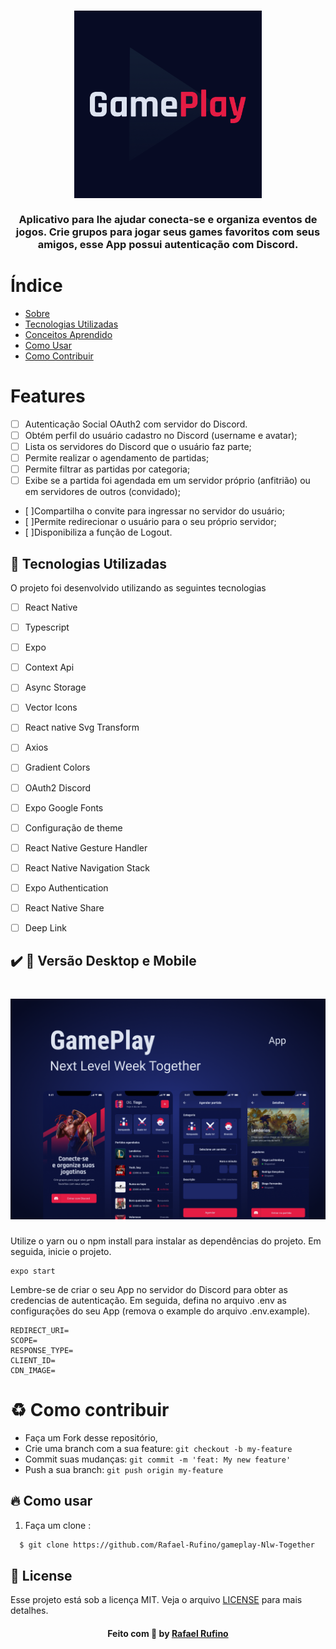
<h3 align="center">
    <img alt="Logo" title="#logo" width="300px" src="./.github/icon.png">
    <br><br>
    <b> Aplicativo para lhe ajudar conecta-se e organiza eventos de jogos. Crie grupos para jogar seus games favoritos com seus amigos, esse App possui autenticação com Discord.</b>  
    <br>
</h3>

# Índice

- [Sobre](#sobre)
- [Tecnologias Utilizadas](#tecnologias-utilizadas)
- [Conceitos Aprendido](#conceito-aprendido)
- [Como Usar](#como-usar)
- [Como Contribuir](#como-contribuir)

# Features

 - [ ] Autenticação Social OAuth2 com servidor do Discord.
 - [ ] Obtém perfil do usuário cadastro no Discord (username e avatar);
 - [ ] Lista os servidores do Discord que o usuário faz parte;
 - [ ] Permite realizar o agendamento de partidas;
 - [ ] Permite filtrar as partidas por categoria;
 - [ ] Exibe se a partida foi agendada em um servidor próprio (anfitrião) ou em servidores de outros (convidado);
 - [ ]Compartilha o convite para ingressar no servidor do usuário;
 - [ ]Permite redirecionar o usuário para o seu próprio servidor;
 - [ ]Disponibiliza a função de Logout.


<a id="tecnologias-utilizadas"></a>

## :rocket: Tecnologias Utilizadas

O projeto foi desenvolvido utilizando as seguintes tecnologias


- [ ] React Native
- [ ] Typescript
- [ ] Expo
- [ ] Context Api
- [ ] Async Storage
- [ ] Vector Icons
- [ ] React native Svg Transform
- [ ] Axios
- [ ] Gradient Colors
- [ ] OAuth2 Discord
- [ ] Expo Google Fonts
- [ ] Configuração de theme
- [ ] React Native Gesture Handler
- [ ] React Native Navigation Stack
- [ ] Expo Authentication
- [ ] React Native Share
- [ ] Deep Link



## :heavy_check_mark: :iphone: Versão Desktop e Mobile

<h1 align="center">
    <img alt="home" src="./.github/home.png" width="900px">
</h1>

<p> Utilize o yarn ou o npm install para instalar as dependências do projeto. Em seguida, inicie o projeto.</p>

```
expo start
```

<p> Lembre-se de criar o seu App no servidor do Discord para obter as credencias de autenticação. Em seguida, defina no arquivo .env as configurações do seu App (remova o example do arquivo .env.example).</p>

```
REDIRECT_URI=
SCOPE=
RESPONSE_TYPE=
CLIENT_ID=
CDN_IMAGE=

```

<a id="como-contribuir"></a>


# :recycle: Como contribuir

- Faça um Fork desse repositório,
- Crie uma branch com a sua feature: `git checkout -b my-feature`
- Commit suas mudanças: `git commit -m 'feat: My new feature'`
- Push a sua branch: `git push origin my-feature`


<a id="como-usar"></a>
## :fire: Como usar

1. Faça um clone :

```sh
  $ git clone https://github.com/Rafael-Rufino/gameplay-Nlw-Together
```

## :memo: License

Esse projeto está sob a licença MIT. Veja o arquivo [LICENSE](LICENSE.md) para mais detalhes.


<h4 align="center">
    Feito com 💜 by <a href="https://portfolio-rafael-rufino.vercel.app/" target="_blank">Rafael Rufino</a>
</h4>
